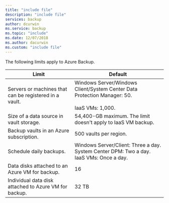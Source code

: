 ```yaml
---
title: "include file"
description: "include file"
services: backup
author: dcurwin
ms.service: backup
ms.topic: "include"
ms.date: 12/07/2018
ms.author: dacurwin
ms.custom: "include file"
---
```



The following limits apply to Azure Backup.

| **Limit** | **Default** |
| --- | --- |
| Servers or machines that can be registered in a vault. | Windows Server/Windows Client/System Center Data Protection Manager: 50. <br/><br/> IaaS VMs: 1,000.  |
| Size of a data source in vault storage. |54,400-GB maximum. The limit doesn't apply to IaaS VM backup. |
| Backup vaults in an Azure subscription. |500 vaults per region. |
| Schedule daily backups. |Windows Server/Client: Three a day.<br/> System Center DPM: Two a day. <br/> IaaS VMs: Once a day.  |
| Data disks attached to an Azure VM for backup. | 16 |
| Individual data disk attached to Azure VM for backup.| 32 TB|
